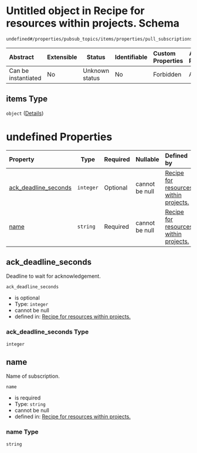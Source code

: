 # Untitled object in Recipe for resources within projects. Schema

```txt
undefined#/properties/pubsub_topics/items/properties/pull_subscriptions/items
```




| Abstract            | Extensible | Status         | Identifiable | Custom Properties | Additional Properties | Access Restrictions | Defined In                                                                                                          |
| :------------------ | ---------- | -------------- | ------------ | :---------------- | --------------------- | ------------------- | ------------------------------------------------------------------------------------------------------------------- |
| Can be instantiated | No         | Unknown status | No           | Forbidden         | Allowed               | none                | [resources.schema.json\*](../../../../../../../../../../tmp/182028425/resources.schema.json "open original schema") |

## items Type

`object` ([Details](resources-properties-pubsub_topics-items-properties-pull_subscriptions-items.md))

# undefined Properties

| Property                                      | Type      | Required | Nullable       | Defined by                                                                                                                                                                                                                                                               |
| :-------------------------------------------- | --------- | -------- | -------------- | :----------------------------------------------------------------------------------------------------------------------------------------------------------------------------------------------------------------------------------------------------------------------- |
| [ack_deadline_seconds](#ack_deadline_seconds) | `integer` | Optional | cannot be null | [Recipe for resources within projects.](resources-properties-pubsub_topics-items-properties-pull_subscriptions-items-properties-ack_deadline_seconds.md "undefined#/properties/pubsub_topics/items/properties/pull_subscriptions/items/properties/ack_deadline_seconds") |
| [name](#name)                                 | `string`  | Required | cannot be null | [Recipe for resources within projects.](resources-properties-pubsub_topics-items-properties-pull_subscriptions-items-properties-name.md "undefined#/properties/pubsub_topics/items/properties/pull_subscriptions/items/properties/name")                                 |

## ack_deadline_seconds

Deadline to wait for acknowledgement.


`ack_deadline_seconds`

-   is optional
-   Type: `integer`
-   cannot be null
-   defined in: [Recipe for resources within projects.](resources-properties-pubsub_topics-items-properties-pull_subscriptions-items-properties-ack_deadline_seconds.md "undefined#/properties/pubsub_topics/items/properties/pull_subscriptions/items/properties/ack_deadline_seconds")

### ack_deadline_seconds Type

`integer`

## name

Name of subscription.


`name`

-   is required
-   Type: `string`
-   cannot be null
-   defined in: [Recipe for resources within projects.](resources-properties-pubsub_topics-items-properties-pull_subscriptions-items-properties-name.md "undefined#/properties/pubsub_topics/items/properties/pull_subscriptions/items/properties/name")

### name Type

`string`

